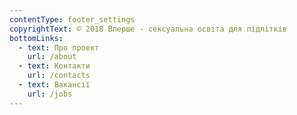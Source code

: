 ```yaml
---
contentType: footer_settings
copyrightText: © 2018 Вперше - сексуальна освіта для підлітків
bottomLinks:
  - text: Про проект
    url: /about
  - text: Контакти
    url: /contacts
  - text: Вакансії
    url: /jobs
---
```


